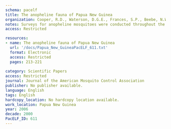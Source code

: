 ```yaml
---
schema: pacelf
title: The anopheline fauna of Papua New Guinea
organization: Cooper, R.D., Waterson, D.G.E., Frances, S.P., Beebe, N.W., Sweeney, A.W.
notes: Surveys for anopheline mosquitoes were conducted throughout the mainland of Papua New Guinea from 1992 to 1998 with the aim of mapping the distribution of the anopheline fauna. Larval collections, adult trap, and human landing collections indicated the presence of seven species (other than those belonging to the Anopheles punctulatus group); these were An. bancroftii, An. annulipes, An. karwari, An. longirostris, An. meraukensis, An. novaguinensis, and An. subpictus. The distribution and ecology of these species is discussed.
access: Restricted

resources:
- name: The anopheline fauna of Papua New Guinea
  url: '/docs/Papua_New_GuineaPacELF_611.txt'
  format: Electronic
  access: Restricted
  pages: 213-221
 
category: Scientific Papers
access: Restricted
journal: Journal of the American Mosquito Control Association
publisher: No publisher available. 
language: English 
tags: English 
hardcopy_location: No hardcopy location available.
work_location: Papua New Guinea
year: 2006
decade: 2000
PacELF_ID: 611
---
```

